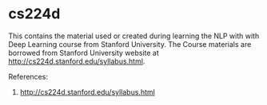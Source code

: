 # cs224d
This contains the material used or created during learning the NLP with with Deep Learning course from Stanford University.
The Course materials are borrowed from Stanford University website at http://cs224d.stanford.edu/syllabus.html.





References:
1) http://cs224d.stanford.edu/syllabus.html
